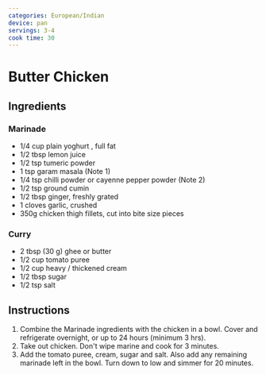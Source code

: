 ```yaml
---
categories: European/Indian
device: pan
servings: 3-4
cook time: 30
---
```


# Butter Chicken

## Ingredients

### Marinade

- 1/4 cup plain yoghurt , full fat
- 1/2 tbsp lemon juice
- 1/2 tsp tumeric powder
- 1 tsp garam masala (Note 1)
- 1/4 tsp chilli powder or cayenne pepper powder (Note 2)
- 1/2 tsp ground cumin
- 1/2 tbsp ginger, freshly grated
- 1 cloves garlic, crushed
- 350g chicken thigh fillets, cut into bite size pieces

### Curry

- 2 tbsp (30 g) ghee or butter
- 1/2 cup tomato puree
- 1/2 cup heavy / thickened cream
- 1/2 tbsp sugar
- 1/2 tsp salt

## Instructions

1. Combine the Marinade ingredients with the chicken in a bowl. Cover and refrigerate overnight, or up to 24 hours (minimum 3 hrs).
2. Take out chicken. Don't wipe marine and cook for 3 minutes.
3. Add the tomato puree, cream, sugar and salt. Also add any remaining marinade left in the bowl. Turn down to low and simmer for 20 minutes.
